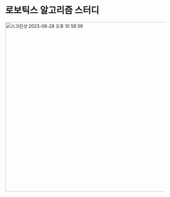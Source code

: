 # 로보틱스 알고리즘 스터디 
<img width="534" alt="스크린샷 2023-06-28 오후 10 59 59" src="https://github.com/Robotics-official/RoboticsMainPage/assets/137298920/9d0440ab-5002-4a12-9ed9-b4f7e6150eee">
